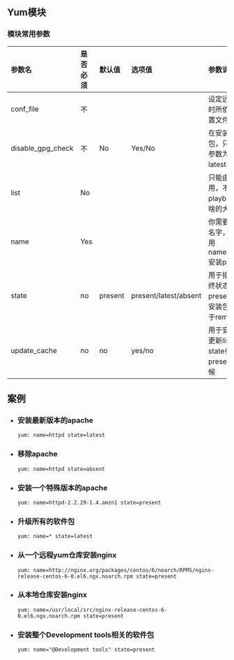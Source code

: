 ## Yum模块

### 模块常用参数
|参数名|是否必须|默认值|选项值|参数说明|
|:-|:-|:-|:-|:-|
|conf_file|不|||设定远程yum执行时所依赖的yum配置文件|
|disable_gpg_check|不|No|Yes/No|在安装包前检查包，只会影响state参数为present或者latest的时候|
|list|No|||只能由ansible调用，不支持playbook，这个干啥的大家都懂|
|name|Yes|||你需要安装的包的名字，也能如此使用name=python=2.7安装python2.7|
|state|no|present|present/latest/absent|用于描述安装包最终状态，present/latest用于安装包，absent用于remove安装包|
|update_cache|no|no|yes/no|用于安装包前执行更新list,只会影响state参数为present/latest的时候|

## 案例


- ###  安装最新版本的apache
      yum: name=httpd state=latest

- ### 移除apache
      yum: name=httpd state=absent

- ### 安装一个特殊版本的apache
      yum: name=httpd-2.2.29-1.4.amzn1 state=present

- ### 升级所有的软件包
      yum: name=* state=latest

- ### 从一个远程yum仓库安装nginx
      yum: name=http://nginx.org/packages/centos/6/noarch/RPMS/nginx-release-centos-6-0.el6.ngx.noarch.rpm state=present

- ### 从本地仓库安装nginx
      yum: name=/usr/local/src/nginx-release-centos-6-0.el6.ngx.noarch.rpm state=present

- ### 安装整个Development tools相关的软件包
      yum: name="@Development tools" state=present
